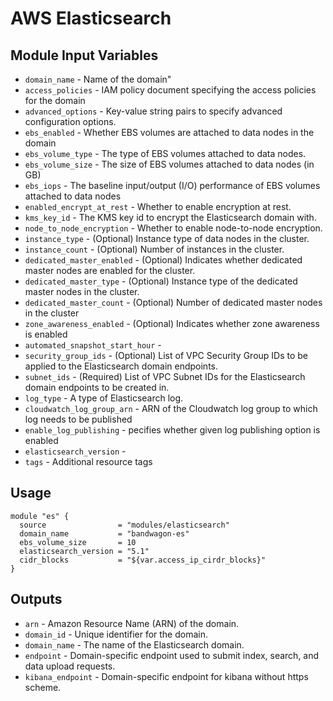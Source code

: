 # AWS Elasticsearch

## Module Input Variables

- `domain_name` - Name of the domain"
- `access_policies` - IAM policy document specifying the access policies for the domain
- `advanced_options` - Key-value string pairs to specify advanced configuration options.
- `ebs_enabled` - Whether EBS volumes are attached to data nodes in the domain
- `ebs_volume_type` - The type of EBS volumes attached to data nodes.
- `ebs_volume_size` - The size of EBS volumes attached to data nodes (in GB)
- `ebs_iops` - The baseline input/output (I/O) performance of EBS volumes attached to data nodes
- `enabled_encrypt_at_rest` - Whether to enable encryption at rest.
- `kms_key_id` - The KMS key id to encrypt the Elasticsearch domain with.
- `node_to_node_encryption` - Whether to enable node-to-node encryption.
- `instance_type` - (Optional) Instance type of data nodes in the cluster.
- `instance_count` - (Optional) Number of instances in the cluster.
- `dedicated_master_enabled` - (Optional) Indicates whether dedicated master nodes are enabled for the cluster.
- `dedicated_master_type` - (Optional) Instance type of the dedicated master nodes in the cluster.
- `dedicated_master_count` - (Optional) Number of dedicated master nodes in the cluster
- `zone_awareness_enabled` - (Optional) Indicates whether zone awareness is enabled
- `automated_snapshot_start_hour` -
- `security_group_ids` - (Optional) List of VPC Security Group IDs to be applied to the Elasticsearch domain endpoints.
- `subnet_ids` - (Required) List of VPC Subnet IDs for the Elasticsearch domain endpoints to be created in.
- `log_type` - A type of Elasticsearch log.
- `cloudwatch_log_group_arn` - ARN of the Cloudwatch log group to which log needs to be published
- `enable_log_publishing` - pecifies whether given log publishing option is enabled
- `elasticsearch_version` -
- `tags` - Additional resource tags

## Usage

```hcl
module "es" {
  source                = "modules/elasticsearch"
  domain_name           = "bandwagon-es"
  ebs_volume_size       = 10
  elasticsearch_version = "5.1"
  cidr_blocks           = "${var.access_ip_cirdr_blocks}"
}

```

## Outputs

- `arn` - Amazon Resource Name (ARN) of the domain.
- `domain_id` - Unique identifier for the domain.
- `domain_name` - The name of the Elasticsearch domain.
- `endpoint` - Domain-specific endpoint used to submit index, search, and data upload requests.
- `kibana_endpoint` - Domain-specific endpoint for kibana without https scheme.
